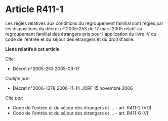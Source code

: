 # Article R411-1

Les règles relatives aux conditions du regroupement familial sont régies par les dispositions du décret n° 2005-253 du 17
mars 2005 relatif au regroupement familial des étrangers pris pour l'application du livre IV du code de l'entrée et du séjour
des étrangers et du droit d'asile.

**Liens relatifs à cet article**

_Cite_:

  - Décret n°2005-253 2005-03-17

_Codifié par_:

  - Décret n°2006-1378 2006-11-14 JORF 15 novembre 2006

_Cité par_:

  - Code de l'entrée et du séjour des étrangers et ... - art. R411-2 (VD)
  - Code de l'entrée et du séjour des étrangers et ... - art. R411-6 (V)
